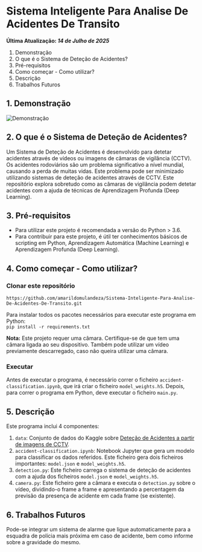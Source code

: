 
# Sistema Inteligente Para Analise De Acidentes De Transito

**Última Atualização: *14 de Julho de 2025***

1. Demonstração  
2. O que é o Sistema de Deteção de Acidentes?  
3. Pré-requisitos  
4. Como começar - Como utilizar?  
5. Descrição  
6. Trabalhos Futuros  

## 1. Demonstração

![Demonstração](https://user-images.githubusercontent.com/54409969/173066273-732f7da9-8645-4809-aa7a-bb2f78548b3e.gif)

## 2. O que é o Sistema de Deteção de Acidentes?

Um Sistema de Deteção de Acidentes é desenvolvido para detetar acidentes através de vídeos ou imagens de câmaras de vigilância (CCTV). Os acidentes rodoviários são um problema significativo a nível mundial, causando a perda de muitas vidas. Este problema pode ser minimizado utilizando sistemas de deteção de acidentes através de CCTV. Este repositório explora sobretudo como as câmaras de vigilância podem detetar acidentes com a ajuda de técnicas de Aprendizagem Profunda (Deep Learning).

## 3. Pré-requisitos

- Para utilizar este projeto é recomendada a versão do Python > 3.6.  
- Para contribuir para este projeto, é útil ter conhecimentos básicos de scripting em Python, Aprendizagem Automática (Machine Learning) e Aprendizagem Profunda (Deep Learning).

## 4. Como começar - Como utilizar?

### Clonar este repositório

`https://github.com/amarildomulandeza/Sistema-Inteligente-Para-Analise-De-Acidentes-De-Transito.git`

Para instalar todos os pacotes necessários para executar este programa em Python:  
`pip install -r requirements.txt`

**Nota:** Este projeto requer uma câmara. Certifique-se de que tem uma câmara ligada ao seu dispositivo. Também pode utilizar um vídeo previamente descarregado, caso não queira utilizar uma câmara.

### Executar
Antes de executar o programa, é necessário correr o ficheiro `accident-classification.ipynb`, que irá criar o ficheiro `model_weights.h5`. Depois, para correr o programa em Python, deve executar o ficheiro `main.py`.

## 5. Descrição

Este programa inclui 4 componentes:

1. `data`: Conjunto de dados do Kaggle sobre [Deteção de Acidentes a partir de imagens de CCTV](https://www.kaggle.com/code/mrcruise/accident-classification/data).
2. `accident-classification.ipynb`: Notebook Jupyter que gera um modelo para classificar os dados referidos. Este ficheiro gera dois ficheiros importantes: `model.json` e `model_weights.h5`.
3. `detection.py`: Este ficheiro carrega o sistema de deteção de acidentes com a ajuda dos ficheiros `model.json` e `model_weights.h5`.
4. `camera.py`: Este ficheiro gere a câmara e executa o `detection.py` sobre o vídeo, dividindo-o frame a frame e apresentando a percentagem da previsão da presença de acidente em cada frame (se existente).

## 6. Trabalhos Futuros

Pode-se integrar um sistema de alarme que ligue automaticamente para a esquadra de polícia mais próxima em caso de acidente, bem como informe sobre a gravidade do mesmo.
